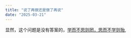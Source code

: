 ```yaml
---
title: "说了再做还是做了再说"
date: "2025-03-21"
---
```


显然，这个问题是没有答案的，[学而不思则罔，思而不学则殆](https://baike.baidu.com/item/%E5%AD%A6%E8%80%8C%E4%B8%8D%E6%80%9D%E5%88%99%E7%BD%94%EF%BC%8C%E6%80%9D%E8%80%8C%E4%B8%8D%E5%AD%A6%E5%88%99%E6%AE%86/5176758), 